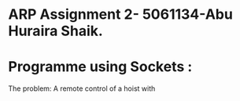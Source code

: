 # ARP Assignment 2- 5061134-Abu Huraira Shaik.

# Programme using Sockets :

The problem: 
A remote control of a hoist with 

